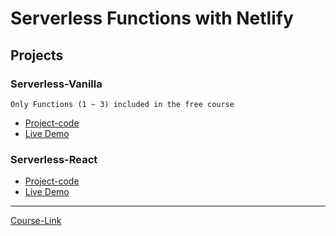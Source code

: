 # Serverless Functions with Netlify

## Projects

### Serverless-Vanilla

`Only Functions (1 ~ 3) included in the free course`

- [Project-code](./Projects/Serverless-Vanilla/) <br>
- [Live Demo](https://serverless-func-h.netlify.app/)

### Serverless-React

- [Project-code](./Projects/Serverless-React/) <br>
- [Live Demo](https://serverless-react-h.netlify.app/)

---

[Course-Link](https://www.youtube.com/watch?v=AfAZ33XjIBU)<br>